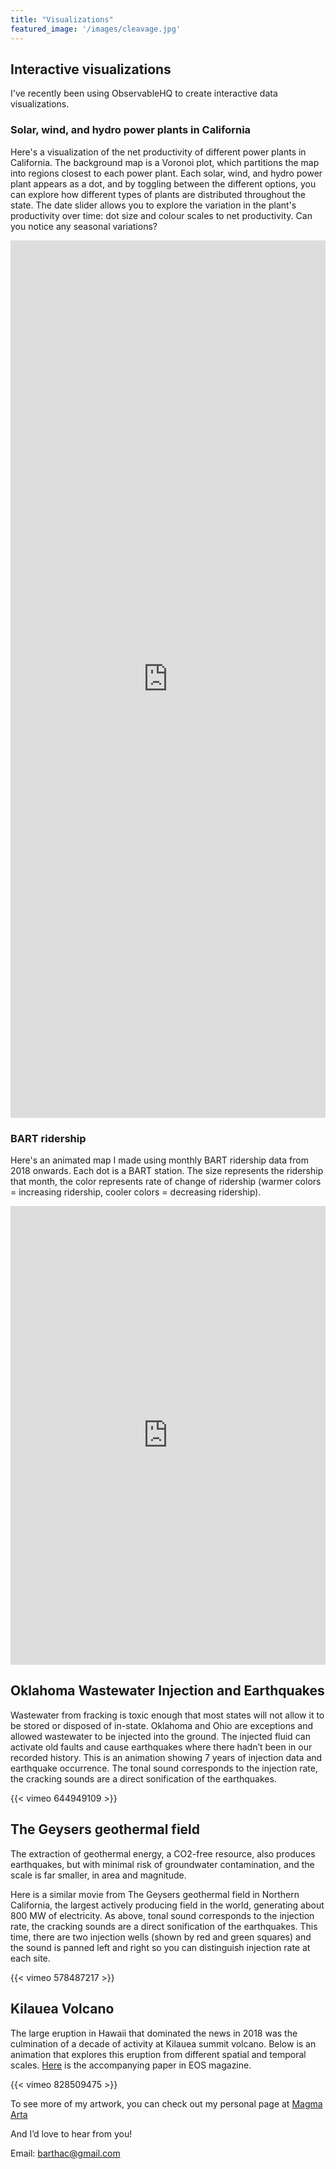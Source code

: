 ```yaml
---
title: "Visualizations"
featured_image: '/images/cleavage.jpg'
---
```


## Interactive visualizations
I've recently been using ObservableHQ to create interactive data visualizations.

### Solar, wind, and hydro power plants in California

Here's a visualization of the net productivity of different power plants in California. The background map is a Voronoi plot, which partitions the map into regions closest to each power plant. Each solar, wind, and hydro power plant appears as a dot, and by toggling between the different options, you can explore how different types of plants are distributed throughout the state. The date slider allows you to explore the variation in the plant's productivity over time: dot size and colour scales to net productivity. Can you notice any seasonal variations?

<iframe width="100%" height="1404.1875" frameborder="0"
  src="https://observablehq.com/embed/2126681278699f29@467?cells=viewof+type_str%2Cviewof+date%2Ccolorbar%2Cchart"></iframe>


### BART ridership
Here's an animated map I made using monthly BART ridership data from 2018 onwards. Each dot is a BART station. The size represents the ridership that month, the color represents rate of change of ridership (warmer colors = increasing ridership, cooler colors = decreasing ridership). 


<iframe width="100%" height="734" frameborder="0"
  src="https://observablehq.com/embed/0e081d57afa9e7b2?cells=viewof+date%2Cmap"></iframe>



## Oklahoma Wastewater Injection and Earthquakes

Wastewater from fracking is toxic enough that most states will not allow it to be stored or disposed of in-state. Oklahoma and Ohio are exceptions and allowed wastewater to be injected into the ground. 
The injected fluid can activate old faults and cause earthquakes where there hadn’t been in our recorded history. This is an animation showing 7 years of injection data and earthquake occurrence. The tonal sound corresponds to the injection rate, the cracking sounds are a direct sonification of the earthquakes. 

{{< vimeo 644949109 >}}


## The Geysers geothermal field

The extraction of geothermal energy, a CO2-free resource, also produces earthquakes, but with minimal risk of groundwater contamination, and the scale is far smaller, in area and magnitude.

Here is a similar movie from The Geysers geothermal field in Northern California, the largest actively producing field in the world, generating about 800 MW of electricity. As above, tonal sound corresponds to the injection rate, the cracking sounds are a direct sonification of the earthquakes. This time, there are two injection wells (shown by red and green squares) and the sound is panned left and right so you can distinguish injection rate at each site.

{{< vimeo 578487217 >}}


## Kilauea Volcano
The large eruption in Hawaii that dominated the news in 2018 was the culmination of a decade of activity at Kilauea summit volcano. Below is an animation that explores this eruption from different spatial and temporal scales. [Here](https://eos.org/science-updates/earth-is-noisy-why-should-its-data-be-silent) is the accompanying paper in EOS magazine. 

{{< vimeo 828509475 >}}

To see more of my artwork, you can check out my personal page at [Magma Arta](https://magmaarta.com)

And I’d love to hear from you! 

Email: barthac@gmail.com

<head>

<title>Visualizations | Anna Barth</title>

</head>